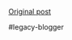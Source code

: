 <!--
date: '2008-07-09'
published: true
slug: 2008-07-my-island_09
time_to_read: 5
title: My Island
-->



[Original post](https://ysfk.blogspot.com/2008/07/my-island_09.html)

#legacy-blogger 